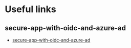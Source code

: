 # Useful links

## secure-app-with-oidc-and-azure-ad

- [secure-app-with-oidc-and-azure-ad](https://docs.microsoft.com/en-us/learn/modules/secure-app-with-oidc-and-azure-ad/1-introduction)
